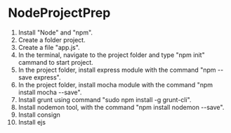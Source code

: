 # NodeProjectPrep

1. Install "Node" and "npm".
2. Create a folder project.
3. Create a file "app.js".
4. In the terminal, navigate to the project folder and type "npm init" cammand to start project.
5. In the project folder, install express module with the command "npm --save express".
6. In the project folder, install mocha module with the command "npm install mocha --save".
7. Install grunt using command "sudo npm install -g grunt-cli".
8. Install nodemon tool, with the command "npm install nodemon --save".
9. Install consign
10. Install ejs
